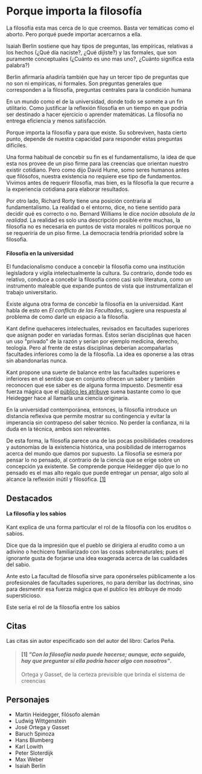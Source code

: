 # Porque importa la filosofía

La filosofía esta mas cerca de lo que creemos. Basta ver temáticas como el aborto. Pero porqué puede importar acercarnos a ella.

Isaiah Berlin sostiene que hay tipos de preguntas, las empíricas, relativas a los hechos (¿Qué día naciste?, ¿Qué dijiste?) y las formales, que son puramente conceptuales (¿Cuánto es uno mas uno?, ¿Cuánto significa esta palabra?)

Berlin afirmaría añadiría también que hay un tercer tipo de preguntas que no son ni empíricas, ni formales. Son preguntas generales que corresponden a la filosofía, preguntas centrales para la condición humana

En un mundo como el de la universidad, donde todo se somete a un fin utilitario. Como justificar la reflexión filosofía en un tiempo en que podría ser destinado a hacer ejercicio o aprender matemáticas. La filosofía no entrega eficiencia y menos satisfacción.

Porque importa la filosofía y para que existe. Su sobreviven, hasta cierto punto, depende de nuestra capacidad para responder estas preguntas difíciles. 

Una forma habitual de concebir su fin es el fundamentalismo, la idea de que esta nos provee de un piso firme para las creencias que orientan nuestro existir cotidiano. Pero como dijo David Hume, somo seres humanos antes que filósofos, nuestra existencia no requiere ese tipo de fundamentos. Vivimos antes de requerir filosofía, mas bien, es la filosofía la que recurre a la experiencia cotidiana para elaborar resultados.

Por otro lado, Richard Rorty tiene una posición contraria al fundamentalismo. La realidad o el entorno, dice, no tiene sentido para decidir qué es correcto o no. Bernard Williams le dice *noción absoluta de la realidad*. La realidad es solo una descripción posible entre muchas, la filosofía no es necesaria en puntos de vista morales ni políticos porque no se requeriría de un piso firme. La democracia tendría prioridad sobre la filosofía.

#### Filosofía en la universidad 

El fundacionalismo conduce a concebir la filosofía como una institución legisladora y vigila intelectualmente la cultura. Su contrario, donde todo es relativo, conduce a concebir la filosofía como casi solo literatura, como un instrumento maleable que expande puntos de vista que instrumentalizan el trabajo universitario.

Existe alguna otra forma de concebir la filosofía en la universidad. Kant habla de esto en *El conflicto de las Facultades*, sugiere una respuesta al problema de como darle un espacio a la filosofía. 

Kant define quehaceres intelectuales, revisados en facultades superiores que asignan poder en variadas formas. Éstos serían disciplinas que hacen un uso "privado" de la razón y serían por ejemplo medicina, derecho, teología. Pero al frente de estas disciplinas deberían acompañarlas facultades inferiores como la de la filosofía. La idea es oponerse a las otras sin abandonarlas nunca. 

Kant propone una suerte de balance entre las facultades superiores e inferiores en el sentido que en conjunto ofrecen un saber y también reconocen que ese saber es de alguna forma impuesto. Desmentir esa fuerza mágica que el [público les atribuye](#la-filosofía-y-los-sabios) suena bastante como lo que Heidegger hace al llamarla una ciencia originaria.

En la universidad contemporánea, entonces, la filosofía introduce un distancia reflexiva que permite mostrar su contingencia y evitar la imperancia sin contrapeso del saber técnico. No perder la confianza, ni la duda en la técnica, ambos son relevantes.

De esta forma, la filosofía parece una de las pocas posibilidades creadores y autonomías de la existencia histórica, una posibilidad de interrogarnos acerca del mundo que damos por supuesto. La filosofía se esmera por pensar lo no pensado, al contrario de la ciencia que se erige sobre un concepción ya existente. Se comprende porque Heidegger dijo que lo no pensado es el mas alto regalo que puede entregar un pensar, algo solo al alcance la reflexión inútil y filosófica. [\[1\]](#1-con-la-filosofia-nada-puede-hacerse-aunque-acto-seguido-hay-que-preguntar-si-ella-podría-hacer-algo-con-nosotros)

## Destacados


#### La filosofía y los sabios
Kant explica de una forma particular el rol de la filosofía con los eruditos o sabios.

Dice que da la impresión que el pueblo se dirigiera al erudito como a un adivino o hechicero familiarizado con las cosas sobrenaturales; pues el ignorante gusta de forjarse una idea exagerada acerca de las cualidades del sabio. 

Ante esto La facultad de filosofía sirve para oponérseles públicamente a los profesionales de facultades superiores, no para derribar las doctrinas, sino para desmentir esa fuerza mágica que el publico les atribuye de modo supersticioso.

Este seria el rol de la filosofía entre los sabios

## Citas
                                                                                                                    
Las citas sin autor especificado son del autor del libro: Carlos Peña.

<!-- p158 -->
> #### [1] _"Con la filosofía nada puede hacerse; aunque, acto seguido, hay que preguntar si ella podría hacer algo con nosotros"_.
>
> Ortega y Gasset, de la certeza previsible que brinda el sistema de creencias


## Personajes

- Martin Heidegger, filósofo alemán
- Ludwig Wittgenstein
- José Ortega y Gasset
- Baruch Spinoza
- Hans Blumberg
- Karl Lowith
- Peter Sloterdijk
- Max Weber
- Isaiah Berlin